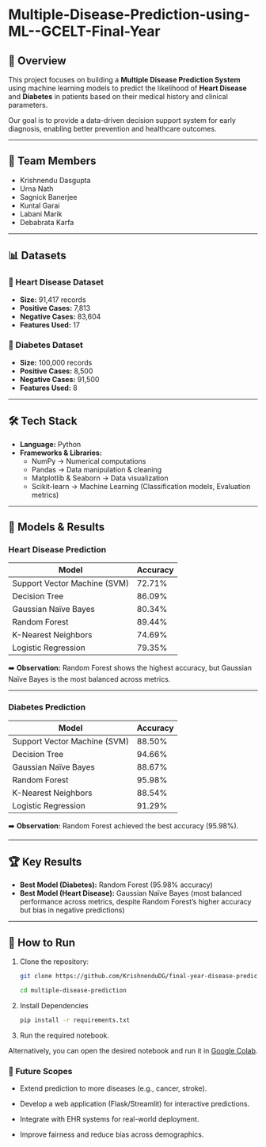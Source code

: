 # Multiple-Disease-Prediction-using-ML--GCELT-Final-Year

## 📌 Overview

This project focuses on building a **Multiple Disease Prediction System** using machine learning models to predict the likelihood of **Heart Disease** and **Diabetes** in patients based on their medical history and clinical parameters.

Our goal is to provide a data-driven decision support system for early diagnosis, enabling better prevention and healthcare outcomes.

---

## 👥 Team Members

- Krishnendu Dasgupta
- Urna Nath
- Sagnick Banerjee
- Kuntal Garai
- Labani Marik
- Debabrata Karfa

---

## 📊 Datasets

### 🔹 Heart Disease Dataset

- **Size:** 91,417 records
- **Positive Cases:** 7,813
- **Negative Cases:** 83,604
- **Features Used:** 17

### 🔹 Diabetes Dataset

- **Size:** 100,000 records
- **Positive Cases:** 8,500
- **Negative Cases:** 91,500
- **Features Used:** 8

---

## 🛠️ Tech Stack

- **Language:** Python
- **Frameworks & Libraries:**
  - NumPy → Numerical computations
  - Pandas → Data manipulation & cleaning
  - Matplotlib & Seaborn → Data visualization
  - Scikit-learn → Machine Learning (Classification models, Evaluation metrics)

---

## 🤖 Models & Results

### Heart Disease Prediction

| Model                        | Accuracy |
| ---------------------------- | -------- |
| Support Vector Machine (SVM) | 72.71%   |
| Decision Tree                | 86.09%   |
| Gaussian Naïve Bayes         | 80.34%   |
| Random Forest                | 89.44%   |
| K-Nearest Neighbors          | 74.69%   |
| Logistic Regression          | 79.35%   |

➡️ **Observation:** Random Forest shows the highest accuracy, but Gaussian Naïve Bayes is the most balanced across metrics.

---

### Diabetes Prediction

| Model                        | Accuracy |
| ---------------------------- | -------- |
| Support Vector Machine (SVM) | 88.50%   |
| Decision Tree                | 94.66%   |
| Gaussian Naïve Bayes         | 88.67%   |
| Random Forest                | 95.98%   |
| K-Nearest Neighbors          | 88.54%   |
| Logistic Regression          | 91.29%   |

➡️ **Observation:** Random Forest achieved the best accuracy (95.98%).

---

## 🏆 Key Results

- **Best Model (Diabetes):** Random Forest (95.98% accuracy)
- **Best Model (Heart Disease):** Gaussian Naïve Bayes (most balanced performance across metrics, despite Random Forest’s higher accuracy but bias in negative predictions)

---

## 🚀 How to Run

1. Clone the repository:

   ```bash
   git clone https://github.com/KrishnenduDG/final-year-disease-prediction-model-gcelt

   cd multiple-disease-prediction
   ```

2. Install Dependencies

   ```bash
   pip install -r requirements.txt
   ```

3. Run the required notebook.

Alternatively, you can open the desired notebook and run it in [Google Colab](https://colab.research.google.com/).

### 📌 Future Scopes

- Extend prediction to more diseases (e.g., cancer, stroke).

- Develop a web application (Flask/Streamlit) for interactive predictions.

- Integrate with EHR systems for real-world deployment.

- Improve fairness and reduce bias across demographics.
